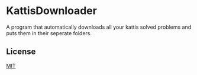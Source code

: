 # KattisDownloader
A program that automatically downloads all your kattis solved problems and puts them in their seperate folders.

## License
[MIT](https://github.com/Frans-Lukas/KattisDownloader/blob/master/LICENSE)
